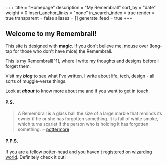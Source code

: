 +++
title = "Homepage"
description = "My Remembrall"
sort_by = "date"
weight = 0
insert_anchor_links = "none"
in_search_index = true
render = true
transparent = false
aliases = []
generate_feed = true
+++

## Welcome to my Remembrall!

This site is designed with **magic**. If you don't believe me, mouse over (long-tap for those who don't have mice) the Remembrall.

This is my Remembrall[^1], where I write my thoughts and designs before I forget them.

Visit my ***blog*** to see what I've written. I write about life, tech, design - all sorts of muggle-verse things.

Look at ***about*** to know more about me and if you want to get in touch.

#### P.S.
<span id="#1"></span>
> A Remembrall is a glass ball the size of a large marble that reminds its owner if he or she has forgotten something. It is full of white smoke, which turns scarlet if the person who is holding it has forgotten something. ~ [pottermore](https://pottermore.fandom.com/wiki/Remembrall)

#### P.P.S.
If you are a fellow potter-head and you haven't registered on [wizarding world](https://www.wizardingworld.com/). Definitely check it out!
